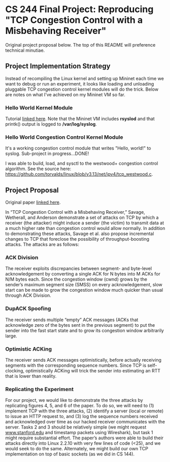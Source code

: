# CS 244 Final Project: Reproducing "TCP Congestion Control with a Misbehaving Receiver"

Original project proposal below.  The top of this README will preference technical minutiae.

## Project Implementation Strategy

Instead of recompiling the Linux kernel and setting up Mininet each time we want to debug or run an experiment, it looks like loading and unloading pluggable TCP congestion control kernel modules will do the trick.  Below are notes on what I've achieved on my Mininet VM so far.

### Hello World Kernel Module

Tutorial [linked here](http://linux.die.net/lkmpg/x121.html).  Note that the Mininet VM includes **rsyslod** and that printk() output is logged to **/var/log/syslog**.

### Hello World Congestion Control Kernel Module

It's a working congestion control module that writes "Hello, world!" to syslog.  Sub-project in progress...DONE!

I was able to build, load, and sysctl to the westwood+ congestion control algorithm.  See the source here: https://github.com/torvalds/linux/blob/v3.13/net/ipv4/tcp_westwood.c.

## Project Proposal
Original paper [linked here](http://www.google.com/url?q=http%3A%2F%2Fcseweb.ucsd.edu%2F%257Esavage%2Fpapers%2FCCR99.pdf&sa=D&sntz=1&usg=AFQjCNFIfy1P5RgDYmguNgWUhmgd_3o0Bw).

In “TCP Congestion Control with a Misbehaving Receiver,” Savage, Wetherall, and Anderson demonstrate a set of attacks on TCP by which a receiver (the attacker) might induce a sender (the victim) to transmit data at a much higher rate than congestion control would allow normally.  In addition to demonstrating these attacks, Savage et al. also propose incremental changes to TCP that foreclose the possibility of throughput-boosting attacks.  The attacks are as follows:

### ACK Division
The receiver exploits discrepancies between segment- and byte-level acknowledgement by converting a single ACK for N bytes into M ACKs for N/M bytes each.  Since the congestion window (cwnd) grows by the sender’s maximum segment size (SMSS) on every acknowledgement, slow start can be made to grow the congestion window much quicker than usual through ACK Division.

### DupACK Spoofing
The receiver sends multiple “empty” ACK messages (ACKs that acknowledge zero of the bytes sent in the previous segment) to put the sender into the fast start state and to grow its congestion window arbitrarily large.

### Optimistic ACKing
The receiver sends ACK messages optimistically, before actually receiving segments with the corresponding sequence numbers.  Since TCP is self-clocking, optimistically ACKing will trick the sender into estimating an RTT that is lower than reality.

### Replicating the Experiment
For our project, we would like to demonstrate the three attacks by replicating figures 4, 5, and 6 of the paper.  To do so, we will need to (1) implement TCP with the three attacks, (2) identify a server (local or remote) to issue an HTTP request to, and (3) log the sequence numbers received and acknowledged over time as our hacked receiver communicates with the server.  Tasks 2 and 3 should be relatively simple (we might request www.stanford.edu and timestamp packets using Wireshark), but task 1 might require substantial effort.  The paper’s authors were able to build their attacks directly into Linux 2.2.10 with very few lines of code (<25), and we would seek to do the same.  Alternately, we might build our own TCP implementation on top of basic sockets (as we did in CS 144).

